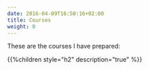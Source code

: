 ```yaml
---
date: 2016-04-09T16:50:16+02:00
title: Courses
weight: 0
---
```


These are the courses I have prepared:


{{%children style="h2" description="true" %}}
